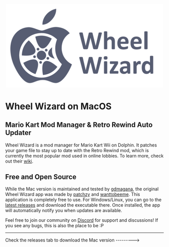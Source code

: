 <p align="center">
  <img src="https://github.com/TeamWheelWizard/.github/blob/main/images/macos_WheelWizard_text_icon.png" alt="Wheel Wizard Macos Logo" width="500"/>
</p>

# Wheel Wizard on MacOS

## Mario Kart Mod Manager & Retro Rewind Auto Updater

Wheel Wizard is a mod manager for Mario Kart Wii on Dolphin. It patches your game file to stay up to date with the Retro Rewind mod, which is currently the most popular mod used in online lobbies. To learn more, check out their [wiki](https://wiki.tockdom.com/wiki/Retro_Rewind).

## Free and Open Source

While the Mac version is maintained and tested by [gdmagana](https://github.com/gdmagana), the original Wheel Wizard app was made by [patchzy](https://github.com/patchzyy) and [wanttobeeme](https://github.com/wanttobeeme). This application is completely free to use. For Windows/Linux, you can go to the [latest releases](https://github.com/TeamWheelWizard/WheelWizard/releases) and download the executable there. Once installed, the app will automatically notify you when updates are available.

Feel free to join our community on [Discord](https://discord.gg/vZ7T2wJnsq) for support and discussions! If you see any bugs, this is also the place to be :P

----------------------------------
Check the releases tab to download the Mac version
--------->
